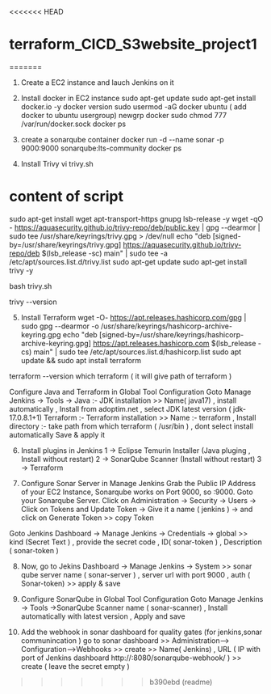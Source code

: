 <<<<<<< HEAD
# terraform_CICD_S3website_project1
=======
1. Create a EC2 instance and lauch Jenkins on it 
2. Install docker in EC2 instance
sudo apt-get update
sudo apt-get install docker.io -y
docker version
sudo usermod -aG docker ubuntu  ( add docker to ubuntu usergroup)
newgrp docker
sudo chmod 777 /var/run/docker.sock
docker ps

3. create a sonarqube container
docker run -d --name sonar -p 9000:9000 sonarqube:lts-community
docker ps

4. Install Trivy
vi trivy.sh
# content of script 
sudo apt-get install wget apt-transport-https gnupg lsb-release -y
wget -qO - https://aquasecurity.github.io/trivy-repo/deb/public.key | gpg --dearmor | sudo tee /usr/share/keyrings/trivy.gpg > /dev/null
echo "deb [signed-by=/usr/share/keyrings/trivy.gpg] https://aquasecurity.github.io/trivy-repo/deb $(lsb_release -sc) main" | sudo tee -a /etc/apt/sources.list.d/trivy.list
sudo apt-get update
sudo apt-get install trivy -y

bash trivy.sh

trivy --version

5. Install Terraform
wget -O- https://apt.releases.hashicorp.com/gpg | sudo gpg --dearmor -o /usr/share/keyrings/hashicorp-archive-keyring.gpg
echo "deb [signed-by=/usr/share/keyrings/hashicorp-archive-keyring.gpg] https://apt.releases.hashicorp.com $(lsb_release -cs) main" | sudo tee /etc/apt/sources.list.d/hashicorp.list
sudo apt update && sudo apt install terraform

terraform --version
which terraform    ( it will give path of terraform )

Configure Java and Terraform in Global Tool Configuration
Goto Manage Jenkins → Tools →
Java :-  JDK installation >> Name( java17) , install automatically , Install from adoptim.net , select JDK latest version ( jdk-17.0.8.1+1)
Terraform :- Terraform installation >> Name :- terraform , Install directory :- take path from which terraform ( /usr/bin ) , dont select install automatically 
Save  & apply it  

6. Install plugins in Jenkins
1 → Eclipse Temurin Installer (Java pluging , Install without restart)
2 → SonarQube Scanner (Install without restart)
3 → Terraform

7. Configure Sonar Server in Manage Jenkins
Grab the Public IP Address of your EC2 Instance, Sonarqube works on Port 9000, so <Public IP>:9000. Goto your Sonarqube Server. Click on Administration → Security → Users → Click on Tokens and Update Token → Give it a name ( jenkins ) → and click on Generate Token >> copy Token

Goto Jenkins Dashboard → Manage Jenkins → Credentials → global >> kind (Secret Text ) , provide the secret code , ID( sonar-token ) , Description ( sonar-token )

8. Now, go to Jekins Dashboard → Manage Jenkins → System >> sonar qube server 
name ( sonar-server ) , server url with port 9000 , auth ( Sonar-token) >> apply & save 

9. Configure SonarQube in Global Tool Configuration
Goto Manage Jenkins → Tools →SonarQube Scanner 
name ( sonar-scanner) , Install automatically with latest version , Apply and save 

10. Add the webhook in sonar dashboard for quality gates (for jenkins,sonar communincation )
go to sonar dashboard >> Administration–> Configuration–>Webhooks >> create >> Name( Jenkins) , URL ( IP with port of Jenkins dashboard http://<jenkins-ip>:8080/sonarqube-webhook/ ) >> create ( leave the secret empty )

>>>>>>> b390ebd (readme)
